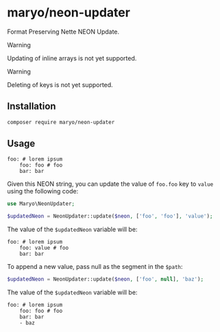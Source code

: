 # maryo/neon-updater

Format Preserving Nette NEON Update.

> [!WARNING]  
> Updating of inline arrays is not yet supported.

> [!WARNING]  
> Deleting of keys is not yet supported.

## Installation

```bash
composer require maryo/neon-updater
```

## Usage

```neon
foo: # lorem ipsum
    foo: foo # foo
    bar: bar
```

Given this NEON string, you can update the value of `foo.foo` key to `value` using the following code:

```php
use Maryo\NeonUpdater;

$updatedNeon = NeonUpdater::update($neon, ['foo', 'foo'], 'value');
```

The value of the `$updatedNeon` variable will be:

```neon
foo: # lorem ipsum
    foo: value # foo
    bar: bar
```

To append a new value, pass null as the segment in the `$path`:

```php
$updatedNeon = NeonUpdater::update($neon, ['foo', null], 'baz');
```

The value of the `$updatedNeon` variable will be:

```neon
foo: # lorem ipsum
    foo: foo # foo
    bar: bar
    - baz
```
